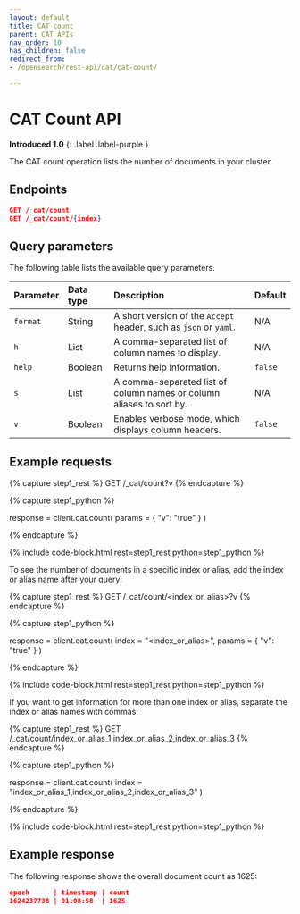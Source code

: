 ```yaml
---
layout: default
title: CAT count
parent: CAT APIs
nav_order: 10
has_children: false
redirect_from:
- /opensearch/rest-api/cat/cat-count/

---
```


# CAT Count API
**Introduced 1.0**
{: .label .label-purple }

The CAT count operation lists the number of documents in your cluster.


<!-- spec_insert_start
api: cat.count
component: endpoints
-->
## Endpoints
```json
GET /_cat/count
GET /_cat/count/{index}
```
<!-- spec_insert_end -->


<!-- spec_insert_start
api: cat.count
component: query_parameters
columns: Parameter, Data type, Description, Default
include_deprecated: false
-->
## Query parameters

The following table lists the available query parameters.

| Parameter | Data type | Description | Default |
| :--- | :--- | :--- | :--- |
| `format` | String | A short version of the `Accept` header, such as `json` or `yaml`. | N/A |
| `h` | List | A comma-separated list of column names to display. | N/A |
| `help` | Boolean | Returns help information. | `false` |
| `s` | List | A comma-separated list of column names or column aliases to sort by. | N/A |
| `v` | Boolean | Enables verbose mode, which displays column headers. | `false` |

<!-- spec_insert_end -->

## Example requests

<!-- spec_insert_start
component: example_code
rest: GET /_cat/count?v
-->
{% capture step1_rest %}
GET /_cat/count?v
{% endcapture %}

{% capture step1_python %}


response = client.cat.count(
  params = { "v": "true" }
)

{% endcapture %}

{% include code-block.html
    rest=step1_rest
    python=step1_python %}
<!-- spec_insert_end -->

To see the number of documents in a specific index or alias, add the index or alias name after your query:

<!-- spec_insert_start
component: example_code
rest: GET /_cat/count/<index_or_alias>?v
-->
{% capture step1_rest %}
GET /_cat/count/<index_or_alias>?v
{% endcapture %}

{% capture step1_python %}


response = client.cat.count(
  index = "<index_or_alias>",
  params = { "v": "true" }
)

{% endcapture %}

{% include code-block.html
    rest=step1_rest
    python=step1_python %}
<!-- spec_insert_end -->

If you want to get information for more than one index or alias, separate the index or alias names with commas:

<!-- spec_insert_start
component: example_code
rest: GET /_cat/count/index_or_alias_1,index_or_alias_2,index_or_alias_3
-->
{% capture step1_rest %}
GET /_cat/count/index_or_alias_1,index_or_alias_2,index_or_alias_3
{% endcapture %}

{% capture step1_python %}


response = client.cat.count(
  index = "index_or_alias_1,index_or_alias_2,index_or_alias_3"
)

{% endcapture %}

{% include code-block.html
    rest=step1_rest
    python=step1_python %}
<!-- spec_insert_end -->

## Example response

The following response shows the overall document count as 1625:

```json
epoch      | timestamp | count
1624237738 | 01:08:58  | 1625
```
